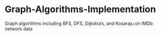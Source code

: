 # Graph-Algorithms-Implementation
Graph algorithms including BFS, DFS, Dijkstra’s, and Kosaraju on IMDb network data
